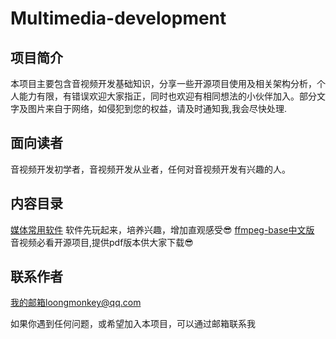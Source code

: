 # Multimedia-development



## 项目简介

本项目主要包含音视频开发基础知识，分享一些开源项目使用及相关架构分析，个人能力有限，有错误欢迎大家指正，同时也欢迎有相同想法的小伙伴加入。部分文字及图片来自于网络，如侵犯到您的权益，请及时通知我,我会尽快处理.



## 面向读者

音视频开发初学者，音视频开发从业者，任何对音视频开发有兴趣的人。



## 内容目录

[媒体常用软件](https://github.com/loongmonkey/Multimedia-development/blob/master/媒体常用软件.md) 软件先玩起来，培养兴趣，增加直观感受:sunglasses:
[ffmpeg-base中文版](https://github.com/loongmonkey/Multimedia-development/blob/master/ffmpeg-basics-cn.md) 音视频必看开源项目,提供pdf版本供大家下载:sunglasses:







## 联系作者

我的邮箱loongmonkey@qq.com 

如果你遇到任何问题，或希望加入本项目，可以通过邮箱联系我

